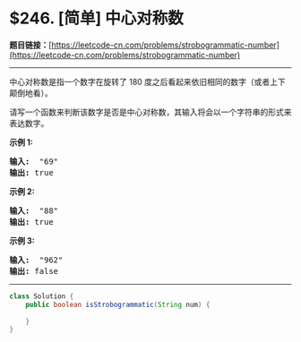 # $246. [简单] 中心对称数

**题目链接：**[https://leetcode-cn.com/problems/strobogrammatic-number](https://leetcode-cn.com/problems/strobogrammatic-number)

---

<div class="content__1Y2H">
 <div class="notranslate">
  <p>中心对称数是指一个数字在旋转了&nbsp;180 度之后看起来依旧相同的数字（或者上下颠倒地看）。</p> 
  <p>请写一个函数来判断该数字是否是中心对称数，其输入将会以一个字符串的形式来表达数字。</p> 
  <p><strong>示例 1:</strong></p> 
  <pre class="language-text"><strong>输入:</strong>  "69"
<strong>输出:</strong> true
</pre> 
  <p><strong>示例 2:</strong></p> 
  <pre class="language-text"><strong>输入:</strong>  "88"
<strong>输出:</strong> true</pre> 
  <p><strong>示例 3:</strong></p> 
  <pre class="language-text"><strong>输入:</strong>  "962"
<strong>输出:</strong> false</pre> 
 </div>
</div>

---

```java
class Solution {
    public boolean isStrobogrammatic(String num) {
        
    }
}
```